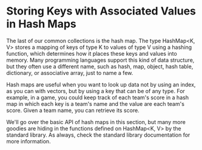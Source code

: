 # Storing Keys with Associated Values in Hash Maps

The last of our common collections is the hash map. The type HashMap<K, V> stores
a mapping of keys of type K to values of type V using a hashing function, which
determines how it places these keys and values into memory. Many programming languages
support this kind of data structure, but they often use a different name, such as hash,
map, object, hash table, dictionary, or associative array, just to name a few.

Hash maps are useful when you want to look up data not by using an index, as you
can with vectors, but by using a key that can be of any type. For example, in a game,
you could keep track of each team's score in a hash map in which each key is a team's
name and the value are each team's score. Given a team name, you can retrieve its
score.

We'll go over the basic API of hash maps in this section, but many more goodies are
hiding in the functions defined on HashMap<K, V> by the standard library. As always,
check the standard library documentation for more information.
